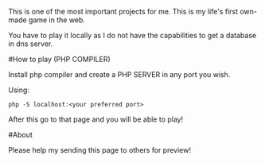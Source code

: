 This is one of the most important projects for me.
This is my life's first own-made game in the web.

You have to play it locally as I do not have the capabilities
to get a database in dns server.

#How to play (PHP COMPILER)

Install php compiler and create a PHP SERVER in any port you wish.

Using: 

    php -S localhost:<your preferred port>

After this go to that page and you will be able to play!

#About

Please help my sending this page to others for preview!
